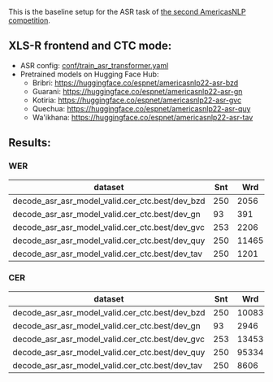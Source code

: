 This is the baseline setup for the ASR task of
[the second AmericasNLP competition](http://turing.iimas.unam.mx/americasnlp/st.html).

## XLS-R frontend and CTC mode:

- ASR config: [conf/train_asr_transformer.yaml](conf/train_asr_transformer.yaml)
- Pretrained models on Hugging Face Hub:
  - Bribri: https://huggingface.co/espnet/americasnlp22-asr-bzd
  - Guarani: https://huggingface.co/espnet/americasnlp22-asr-gn
  - Kotiria: https://huggingface.co/espnet/americasnlp22-asr-gvc
  - Quechua: https://huggingface.co/espnet/americasnlp22-asr-quy
  - Wa'ikhana: https://huggingface.co/espnet/americasnlp22-asr-tav

## Results:
### WER

|dataset|Snt|Wrd|Corr|Sub|Del|Ins|Err|S.Err|
|---|---|---|---|---|---|---|---|---|
|decode_asr_asr_model_valid.cer_ctc.best/dev_bzd|250|2056|15.3|65.1|19.6|7.5|92.3|100.0|
|decode_asr_asr_model_valid.cer_ctc.best/dev_gn|93|391|11.5|73.7|14.8|12.5|101.0|100.0|
|decode_asr_asr_model_valid.cer_ctc.best/dev_gvc|253|2206|12.4|72.4|15.1|6.7|94.2|99.6|
|decode_asr_asr_model_valid.cer_ctc.best/dev_quy|250|11465|18.7|67.0|14.3|4.3|85.6|100.0|
|decode_asr_asr_model_valid.cer_ctc.best/dev_tav|250|1201|3.0|83.1|13.9|17.0|114.0|99.6|

### CER

|dataset|Snt|Wrd|Corr|Sub|Del|Ins|Err|S.Err|
|---|---|---|---|---|---|---|---|---|
|decode_asr_asr_model_valid.cer_ctc.best/dev_bzd|250|10083|64.0|15.1|20.9|9.2|45.2|100.0|
|decode_asr_asr_model_valid.cer_ctc.best/dev_gn|93|2946|83.4|7.9|8.7|8.7|25.3|100.0|
|decode_asr_asr_model_valid.cer_ctc.best/dev_gvc|253|13453|64.7|15.5|19.9|10.2|45.6|99.6|
|decode_asr_asr_model_valid.cer_ctc.best/dev_quy|250|95334|78.6|8.0|13.4|10.1|31.5|100.0|
|decode_asr_asr_model_valid.cer_ctc.best/dev_tav|250|8606|57.5|19.9|22.7|12.0|54.5|99.6|

